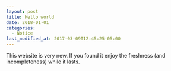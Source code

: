 ```yaml
---
layout: post
title: Hello world
date: 2018-01-01
categories:
  - Notice
last_modified_at: 2017-03-09T12:45:25-05:00
---
```

This website is very new. If you found it enjoy the freshness (and incompleteness) while it lasts.
